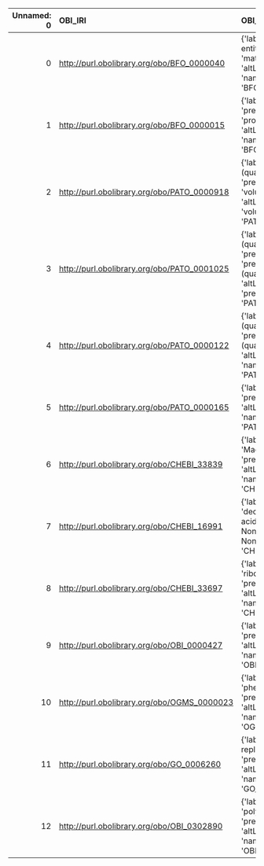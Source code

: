 |   Unnamed: 0 | OBI_IRI                                     | OBI_DESC                                                                                                           | SBO_IRI                              | SBO_DESC                           |
|-------------:|:--------------------------------------------|:-------------------------------------------------------------------------------------------------------------------|:-------------------------------------|:-----------------------------------|
|            0 | http://purl.obolibrary.org/obo/BFO_0000040  | {'label': 'material entity', 'prefLabel': 'material entity', 'altLabel': None, 'name': 'BFO_0000040'}              | http://biomodels.net/SBO/SBO_0000240 | {'label': 'material entity'}       |
|            1 | http://purl.obolibrary.org/obo/BFO_0000015  | {'label': 'process', 'prefLabel': 'process', 'altLabel': None, 'name': 'BFO_0000015'}                              | http://biomodels.net/SBO/SBO_0000375 | {'label': 'process'}               |
|            2 | http://purl.obolibrary.org/obo/PATO_0000918 | {'label': 'volume (quality)', 'prefLabel': 'volume (quality)', 'altLabel': 'volume', 'name': 'PATO_0000918'}       | http://biomodels.net/SBO/SBO_0000468 | {'label': 'volume'}                |
|            3 | http://purl.obolibrary.org/obo/PATO_0001025 | {'label': 'pressure (quality)', 'prefLabel': 'pressure (quality)', 'altLabel': 'pressure', 'name': 'PATO_0001025'} | http://biomodels.net/SBO/SBO_0000279 | {'label': 'pressure'}              |
|            4 | http://purl.obolibrary.org/obo/PATO_0000122 | {'label': 'length (quality)', 'prefLabel': 'length (quality)', 'altLabel': 'length', 'name': 'PATO_0000122'}       | http://biomodels.net/SBO/SBO_0000466 | {'label': 'length'}                |
|            5 | http://purl.obolibrary.org/obo/PATO_0000165 | {'label': 'time', 'prefLabel': None, 'altLabel': None, 'name': 'PATO_0000165'}                                     | http://biomodels.net/SBO/SBO_0000345 | {'label': 'time'}                  |
|            6 | http://purl.obolibrary.org/obo/CHEBI_33839  | {'label': 'Macromolecule', 'prefLabel': None, 'altLabel': None, 'name': 'CHEBI_33839'}                             | http://biomodels.net/SBO/SBO_0000245 | {'label': 'Macromolecule'}         |
|            7 | http://purl.obolibrary.org/obo/CHEBI_16991  | {'label': 'deoxyribonucleic acid', 'prefLabel': None, 'altLabel': None, 'name': 'CHEBI_16991'}                     | http://biomodels.net/SBO/SBO_0000251 | {'label': 'deoxyribonucleic acid'} |
|            8 | http://purl.obolibrary.org/obo/CHEBI_33697  | {'label': 'ribonucleic acid', 'prefLabel': None, 'altLabel': None, 'name': 'CHEBI_33697'}                          | http://biomodels.net/SBO/SBO_0000250 | {'label': 'ribonucleic acid'}      |
|            9 | http://purl.obolibrary.org/obo/OBI_0000427  | {'label': 'enzyme', 'prefLabel': None, 'altLabel': None, 'name': 'OBI_0000427'}                                    | http://biomodels.net/SBO/SBO_0000014 | {'label': 'enzyme'}                |
|           10 | http://purl.obolibrary.org/obo/OGMS_0000023 | {'label': 'phenotype', 'prefLabel': None, 'altLabel': None, 'name': 'OGMS_0000023'}                                | http://biomodels.net/SBO/SBO_0000358 | {'label': 'phenotype'}             |
|           11 | http://purl.obolibrary.org/obo/GO_0006260   | {'label': 'DNA replication', 'prefLabel': None, 'altLabel': None, 'name': 'GO_0006260'}                            | http://biomodels.net/SBO/SBO_0000204 | {'label': 'DNA replication'}       |
|           12 | http://purl.obolibrary.org/obo/OBI_0302890  | {'label': 'polymerization', 'prefLabel': None, 'altLabel': None, 'name': 'OBI_0302890'}                            | http://biomodels.net/SBO/SBO_0000652 | {'label': 'polymerization'}        |